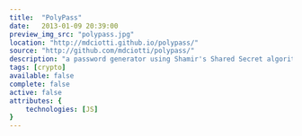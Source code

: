 ```yaml
---
title:  "PolyPass"
date:   2013-01-09 20:39:00
preview_img_src: "polypass.jpg"
location: "http://mdciotti.github.io/polypass/"
source: "http://github.com/mdciotti/polypass/"
description: "a password generator using Shamir's Shared Secret algorithm inspired by [a post on DataGenetics](http://datagenetics.com/blog/november22012/)"
tags: [crypto]
available: false
complete: false
active: false
attributes: {
	technologies: [JS]
}
---
```



